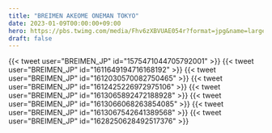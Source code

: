 ```yaml
---
title: "BREIMEN AKEOME ONEMAN TOKYO"
date: 2023-01-09T00:00:00+09:00
hero: https://pbs.twimg.com/media/Fhv6zXBVUAE054r?format=jpg&name=large
draft: false
---
```


{{< tweet user="BREIMEN_JP" id="1575471044705792001" >}}
{{< tweet user="BREIMEN_JP" id="1611649194716168192" >}}
{{< tweet user="BREIMEN_JP" id="1612030570082750465" >}}
{{< tweet user="BREIMEN_JP" id="1612425226972975106" >}}
{{< tweet user="BREIMEN_JP" id="1613065892472188928" >}}
{{< tweet user="BREIMEN_JP" id="1613066068263854085" >}}
{{< tweet user="BREIMEN_JP" id="1613067542641389568" >}}
{{< tweet user="BREIMEN_JP" id="1628250628492517376" >}}
